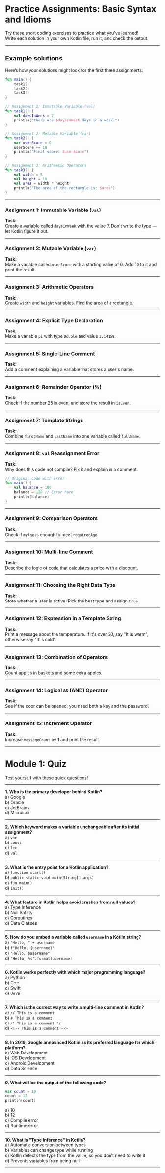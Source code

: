 # Practice Assignments: Basic Syntax and Idioms

Try these short coding exercises to practice what you've learned!  
Write each solution in your own Kotlin file, run it, and check the output.

---

## Example solutions

Here’s how your solutions might look for the first three assignments:

```kotlin
fun main() {
    task1()
    task2()
    task3()
}

// Assignment 1: Immutable Variable (val)
fun task1() {
    val daysInWeek = 7
    println("There are $daysInWeek days in a week.")
}

// Assignment 2: Mutable Variable (var)
fun task2() {
    var userScore = 0
    userScore += 10
    println("Final score: $userScore")
}

// Assignment 3: Arithmetic Operators
fun task3() {
    val width = 5
    val height = 10
    val area = width * height
    println("The area of the rectangle is: $area")
}
```

---

### Assignment 1: Immutable Variable (`val`)
**Task:**  
Create a variable called `daysInWeek` with the value 7. Don't write the type — let Kotlin figure it out.

---

### Assignment 2: Mutable Variable (`var`)
**Task:**  
Make a variable called `userScore` with a starting value of 0. Add 10 to it and print the result.

---

### Assignment 3: Arithmetic Operators
**Task:**  
Create `width` and `height` variables. Find the area of a rectangle.

---

### Assignment 4: Explicit Type Declaration
**Task:**  
Make a variable `pi` with type `Double` and value `3.14159`.

---

### Assignment 5: Single-Line Comment
**Task:**  
Add a comment explaining a variable that stores a user's name.

---

### Assignment 6: Remainder Operator (%)
**Task:**  
Check if the number 25 is even, and store the result in `isEven`.

---

### Assignment 7: Template Strings
**Task:**  
Combine `firstName` and `lastName` into one variable called `fullName`.

---

### Assignment 8: `val` Reassignment Error
**Task:**  
Why does this code not compile? Fix it and explain in a comment.

```kotlin
// Original code with error
fun main() {
    val balance = 100
    balance = 120 // Error here
    println(balance)
}
```

---

### Assignment 9: Comparison Operators
**Task:**  
Check if `myAge` is enough to meet `requiredAge`.

---

### Assignment 10: Multi-line Comment
**Task:**  
Describe the logic of code that calculates a price with a discount.

---

### Assignment 11: Choosing the Right Data Type
**Task:**  
Store whether a user is active. Pick the best type and assign `true`.

---

### Assignment 12: Expression in a Template String
**Task:**  
Print a message about the temperature. If it's over 20, say "It is warm", otherwise say "It is cold".

---

### Assignment 13: Combination of Operators
**Task:**  
Count apples in baskets and some extra apples.

---

### Assignment 14: Logical `&&` (AND) Operator
**Task:**  
See if the door can be opened: you need both a key and the password.

---

### Assignment 15: Increment Operator
**Task:**  
Increase `messageCount` by 1 and print the result.

---

# Module 1: Quiz

Test yourself with these quick questions!

---

**1. Who is the primary developer behind Kotlin?**  
a) Google  
b) Oracle  
c) JetBrains  
d) Microsoft

---

**2. Which keyword makes a variable unchangeable after its initial assignment?**  
a) `var`  
b) `const`  
c) `let`  
d) `val`

---

**3. What is the entry point for a Kotlin application?**  
a) `function start()`  
b) `public static void main(String[] args)`  
c) `fun main()`  
d) `init()`

---

**4. What feature in Kotlin helps avoid crashes from null values?**  
a) Type Inference  
b) Null Safety  
c) Coroutines  
d) Data Classes

---

**5. How do you embed a variable called `username` in a Kotlin string?**  
a) `"Hello, " + username`  
b) `f"Hello, {username}"`  
c) `"Hello, $username"`  
d) `"Hello, %s".format(username)`

---

**6. Kotlin works perfectly with which major programming language?**  
a) Python  
b) C++  
c) Swift  
d) Java

---

**7. Which is the correct way to write a multi-line comment in Kotlin?**  
a) `// This is a comment`  
b) `# This is a comment`  
c) `/* This is a comment */`  
d) `<!-- This is a comment -->`

---

**8. In 2019, Google announced Kotlin as its preferred language for which platform?**  
a) Web Development  
b) iOS Development  
c) Android Development  
d) Data Science

---

**9. What will be the output of the following code?**
```kotlin
var count = 10
count = 12
println(count)
```
a) 10  
b) 12  
c) Compile error  
d) Runtime error

---

**10. What is "Type Inference" in Kotlin?**  
a) Automatic conversion between types  
b) Variables can change type while running  
c) Kotlin detects the type from the value, so you don't need to write it  
d) Prevents variables from being null

---